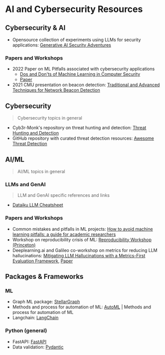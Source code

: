# AI and Cybersecurity Resources
## Cybersecurity & AI 
-  Opensource collection of experiments using LLMs for security applications: [Generative AI Security Adventures](https://otrf.github.io/GenAI-Security-Adventures/README.html#contributing)
### Papers and Workshops 
- 2022 Paper on ML Pitfalls associated with cybersecurity applications
  - [Dos and Don'ts of Machine Learning in Computer Security](https://dodo-mlsec.org)
  - [Paper](https://www.usenix.org/system/files/sec22-arp.pdf) 
- 2021 CMU presentation on beacon detection: [Traditional and Advanced Techniques for Network Beacon Detection](https://www.cylab.cmu.edu/_files/documents/2021-partners-conference/dustin-updyke-tom-podnar.pdf) 

## Cybersecurity
> Cybersecurity topics in general
-  Cyb3r-Monk's repository on threat hunting and detection: [Threat Hunting and Detection](https://github.com/Cyb3r-Monk/Threat-Hunting-and-Detection/tree/main)
-  GitHub repository with curated threat detection resources: [Awesome Threat Detection](https://github.com/0x4D31/awesome-threat-detection)
  
## AI/ML
> AI/ML topics in general

### LLMs and GenAI
> LLM and GenAI specific references and links

- [Dataiku LLM Cheatsheet](https://content.dataiku.com/the-llm-cheatsheet-bundle) 
### Papers and Workshops
- Common mistakes and pitfalls in ML projects: [How to avoid machine learning pitfalls: a guide for academic researchers](https://arxiv.org/pdf/2108.02497) 
- Workshop on reproducibility crisis of ML: [Reproducibility Workshop (Princeton)](https://sites.google.com/princeton.edu/rep-workshop/) 
- Deeplearning.ai and Galileo co-workshop on metrics for reducing LLM hallucinations: [Mitigating LLM Hallucinations with a Metrics-First Evaluation Framework](https://www.youtube.com/watch?v=u1pNrsR1txA), [Paper](https://www.rungalileo.io/blog/chainpoll) 
 
## Packages & Frameworks
### ML 
- Graph ML package: [StellarGraph](https://stellargraph.readthedocs.io/en/stable/README.html#introduction) 
- Methods and process for automation of ML: [AutoML](https://www.automl.org) | Methods and process for automation of ML 
- Langchain: [LangChain](https://python.langchain.com/v0.2/docs/introduction/)
  
### Python (general) 
- FastAPI: [FastAPI](https://fastapi.tiangolo.com)
- Data validation: [Pydantic](https://docs.pydantic.dev/2.7/)
